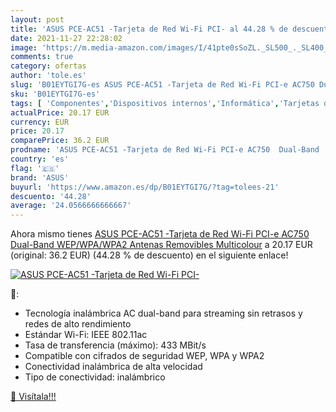 ```yaml
---
layout: post
title: 'ASUS PCE-AC51 -Tarjeta de Red Wi-Fi PCI- al 44.28 % de descuento'
date: 2021-11-27 22:28:02
image: 'https://m.media-amazon.com/images/I/41pte0sSoZL._SL500_._SL400_.jpg'
comments: true
category: ofertas
author: 'tole.es'
slug: 'B01EYTGI7G-es ASUS PCE-AC51 -Tarjeta de Red Wi-Fi PCI-e AC750 Dual-Band...'
sku: 'B01EYTGI7G-es'
tags: [ 'Componentes','Dispositivos internos','Informática','Tarjetas de red','asus', ]
actualPrice: 20.17 EUR
currency: EUR
price: 20.17
comparePrice: 36.2 EUR
prodname: 'ASUS PCE-AC51 -Tarjeta de Red Wi-Fi PCI-e AC750  Dual-Band  WEP/WPA/WPA2  Antenas Removibles   Multicolour'
country: 'es'
flag: '🇪🇸'
brand: 'ASUS'
buyurl: 'https://www.amazon.es/dp/B01EYTGI7G/?tag=tolees-21'
descuento: '44.28'
average: '24.0566666666667'
---
```


Ahora mismo tienes [ASUS PCE-AC51 -Tarjeta de Red Wi-Fi PCI-e AC750  Dual-Band  WEP/WPA/WPA2  Antenas Removibles   Multicolour](https://www.amazon.es/dp/B01EYTGI7G/?tag=tolees-21) a 20.17 EUR (original: 36.2 EUR) (44.28 %  de descuento) en el siguiente enlace!

[![ASUS PCE-AC51 -Tarjeta de Red Wi-Fi PCI-](https://m.media-amazon.com/images/I/41pte0sSoZL._SL500_._SL400_.jpg)](https://www.amazon.es/dp/B01EYTGI7G/?tag=tolees-21)

🔎:

- Tecnología inalámbrica AC dual-band para streaming sin retrasos y redes de alto rendimiento
- Estándar Wi-Fi: IEEE 802.11ac
- Tasa de transferencia (máximo): 433 MBit/s
- Compatible con cifrados de seguridad WEP, WPA y WPA2
- Conectividad inalámbrica de alta velocidad
- Tipo de conectividad: inalámbrico

[🛒 Visítala!!!](https://www.amazon.es/dp/B01EYTGI7G/?tag=tolees-21)
